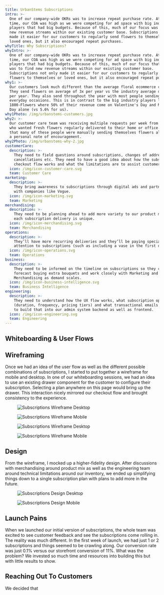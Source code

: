 ```yaml
---
title: UrbanStems Subscriptions
intro: >-
  One of our company-wide OKRs was to increase repeat purchase rate. At that
  time, our COA was high as we were competing for ad space with big industry
  players that had big budgets. Because of this, much of our focus was to find
  new revenue streams within our existing customer base. Subscriptions not only
  made it easier for our customers to regularly send flowers to themselves or
  loved ones, but it also encouraged repeat purchases.
whyTitle: Why Subscriptions?
whyIntro: >-
  One of our company-wide OKRs was to increase repeat purchase rate. At that
  time, our COA was high as we were competing for ad space with big industry
  players that had big budgets. Because of this, much of our focus that quarter
  was to find new revenue streams within our existing customer base.
  Subscriptions not only made it easier for our customers to regularly send
  flowers to themselves or loved ones, but it also encouraged repeat purchases.
why1: >-
  Our customers look much different than the average floral ecommerce customer.
  They send flowers on average of 3x per year vs the industry average of 1.5x
  per year. They also send throughout the year with most people sending for
  everyday occasions. This is in contrast to the big industry players like
  1800-Flowers where 50% of their revenue come on Valentine's Day and Mother's
  Day alone (vs 5.6% for us).
why1Photo: /img/urbanstems-customers.jpg
why2: >-
  Our customer care team was receiving multiple requests per week from customers
  who wanted fresh flowers regularly delivered to their home or office. We found
  that many of these people were manually sending themselves flowers along with
  a personal note of encouragement.
why2Photo: /img/urbanstems-why-2.jpg
customerCare:
  description: >-
    They need to field questions around subscriptions, changes of address,
    cancellations etc. They need to have a good idea about how the subscription
    checkout flow works and what the limitations are to assist customers.
  icon: /img/icon-customer-care.svg
  team: Customer Care
marketing:
  description: >-
    They bring awareness to subscriptions through digital ads and partnerships
    with companies like Vogue.
  icon: /img/icon-marketing.svg
  team: Marketing
merchandising:
  description: >-
    They need to be planning ahead to add more variety to our product mix so
    each subscription delivery is unique. 
  icon: /img/icon-merchandising.svg
  team: Merchandising
operations:
  description: >-
    They’ll have more recurring deliveries and they’ll be paying special
    attention to subscriptions (such as including a vase in the first delivery).
  icon: /img/icon-operations.svg
  team: Operations
business:
  description: >-
    They need to be informed on the timeline on subscriptions so they can
    forecast buying extra bouquets and work closely with Marketing and
    Merchandising as demand scales.
  icon: /img/icon-business-intelligence.svg
  team: Business Intelligence
engineering:
  description: >-
    They need to understand how the UX flow works, what subscription options are
    (duration, frequency, pricing tiers) and what transactional emails we need
    to build that into our admin system backend as well as frontend.
  icon: /img/icon-engineering.svg
  team: Engineering
---
```

## Whiteboarding & User Flows

## Wireframing
Once we had an idea of the user flow as well as the different possible combinations of subscriptions, I started to put together a wireframe for mobile and desktop. In one of our whiteboarding sessions, we had an idea to use an existing drawer component for the customer to configure their subscription. Selecting a plan anywhere on this page would bring up the drawer. This interaction nicely mirrored our checkout flow and brought consistency to the experience.

<figure>

![Subscriptions Wireframe Desktop](/img/urbanstems-subscriptions-wire-desktop.jpg)

![Subscriptions Wireframe Mobile](/img/urbanstems-subscriptions-wire-mobile.jpg)

</figure>
<figure>

![Subscriptions Wireframe Desktop](/img/urbanstems-subscriptions-wire-desktop2.jpg)

![Subscriptions Wireframe Mobile](/img/urbanstems-subscriptions-wire-mobile2.jpg)

</figure>

## Design
From the wireframe, I mocked up a higher-fidelity design. After discussions with merchandising around product mix as well as the engineering team around technical limitations around our inventory, we ended up simplifying things down to a single subscription plan with plans to add more in the future.

<figure>

![Subscriptions Design Desktop](/img/urbanstems-subscriptions-design-desktop1.jpg)

![Subscriptions Design Mobile](/img/urbanstems-subscriptions-design-mobile1.jpg)

</figure>

## Launch Pains
When we launched our initial version of subscriptions, the whole team was excited to see customer feedback and see the subscriptions come rolling in. The reality was much different. In the first week of launch, we had just 1 or 2 subscriptions and things seemed to be crawling along. Our conversion rate was just 0.1% versus our storefront conversion of 11%. What was the problem? We invested so much time and resources into building this but with little results to show.

## Reaching Out To Customers
We decided that
